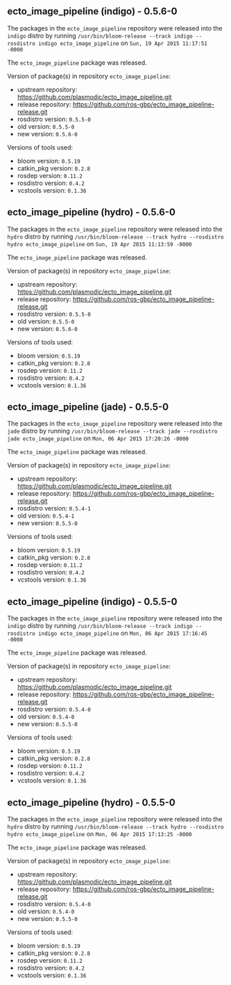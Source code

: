 ## ecto_image_pipeline (indigo) - 0.5.6-0

The packages in the `ecto_image_pipeline` repository were released into the `indigo` distro by running `/usr/bin/bloom-release --track indigo --rosdistro indigo ecto_image_pipeline` on `Sun, 19 Apr 2015 11:17:51 -0000`

The `ecto_image_pipeline` package was released.

Version of package(s) in repository `ecto_image_pipeline`:
- upstream repository: https://github.com/plasmodic/ecto_image_pipeline.git
- release repository: https://github.com/ros-gbp/ecto_image_pipeline-release.git
- rosdistro version: `0.5.5-0`
- old version: `0.5.5-0`
- new version: `0.5.6-0`

Versions of tools used:
- bloom version: `0.5.19`
- catkin_pkg version: `0.2.8`
- rosdep version: `0.11.2`
- rosdistro version: `0.4.2`
- vcstools version: `0.1.36`


## ecto_image_pipeline (hydro) - 0.5.6-0

The packages in the `ecto_image_pipeline` repository were released into the `hydro` distro by running `/usr/bin/bloom-release --track hydro --rosdistro hydro ecto_image_pipeline` on `Sun, 19 Apr 2015 11:13:59 -0000`

The `ecto_image_pipeline` package was released.

Version of package(s) in repository `ecto_image_pipeline`:
- upstream repository: https://github.com/plasmodic/ecto_image_pipeline.git
- release repository: https://github.com/ros-gbp/ecto_image_pipeline-release.git
- rosdistro version: `0.5.5-0`
- old version: `0.5.5-0`
- new version: `0.5.6-0`

Versions of tools used:
- bloom version: `0.5.19`
- catkin_pkg version: `0.2.8`
- rosdep version: `0.11.2`
- rosdistro version: `0.4.2`
- vcstools version: `0.1.36`


## ecto_image_pipeline (jade) - 0.5.5-0

The packages in the `ecto_image_pipeline` repository were released into the `jade` distro by running `/usr/bin/bloom-release --track jade --rosdistro jade ecto_image_pipeline` on `Mon, 06 Apr 2015 17:20:26 -0000`

The `ecto_image_pipeline` package was released.

Version of package(s) in repository `ecto_image_pipeline`:
- upstream repository: https://github.com/plasmodic/ecto_image_pipeline.git
- release repository: https://github.com/ros-gbp/ecto_image_pipeline-release.git
- rosdistro version: `0.5.4-1`
- old version: `0.5.4-1`
- new version: `0.5.5-0`

Versions of tools used:
- bloom version: `0.5.19`
- catkin_pkg version: `0.2.8`
- rosdep version: `0.11.2`
- rosdistro version: `0.4.2`
- vcstools version: `0.1.36`


## ecto_image_pipeline (indigo) - 0.5.5-0

The packages in the `ecto_image_pipeline` repository were released into the `indigo` distro by running `/usr/bin/bloom-release --track indigo --rosdistro indigo ecto_image_pipeline` on `Mon, 06 Apr 2015 17:16:45 -0000`

The `ecto_image_pipeline` package was released.

Version of package(s) in repository `ecto_image_pipeline`:
- upstream repository: https://github.com/plasmodic/ecto_image_pipeline.git
- release repository: https://github.com/ros-gbp/ecto_image_pipeline-release.git
- rosdistro version: `0.5.4-0`
- old version: `0.5.4-0`
- new version: `0.5.5-0`

Versions of tools used:
- bloom version: `0.5.19`
- catkin_pkg version: `0.2.8`
- rosdep version: `0.11.2`
- rosdistro version: `0.4.2`
- vcstools version: `0.1.36`


## ecto_image_pipeline (hydro) - 0.5.5-0

The packages in the `ecto_image_pipeline` repository were released into the `hydro` distro by running `/usr/bin/bloom-release --track hydro --rosdistro hydro ecto_image_pipeline` on `Mon, 06 Apr 2015 17:13:25 -0000`

The `ecto_image_pipeline` package was released.

Version of package(s) in repository `ecto_image_pipeline`:
- upstream repository: https://github.com/plasmodic/ecto_image_pipeline.git
- release repository: https://github.com/ros-gbp/ecto_image_pipeline-release.git
- rosdistro version: `0.5.4-0`
- old version: `0.5.4-0`
- new version: `0.5.5-0`

Versions of tools used:
- bloom version: `0.5.19`
- catkin_pkg version: `0.2.8`
- rosdep version: `0.11.2`
- rosdistro version: `0.4.2`
- vcstools version: `0.1.36`


